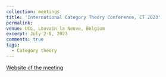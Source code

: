 ```yaml
---
collection: meetings
title: 'International Category Theory Conference, CT 2023'
permalink: 
venue: UCL, Louvain la Neuve, Belgium
excerpt: July 2-8, 2023
comments: true
tags:
  - Category theory 
---
```


<a href="https://sites.uclouvain.be/ct2023/" target="_blank"> <i class="fa fa-external-link" aria-hidden="true"></i> Website of the meeting </a>




